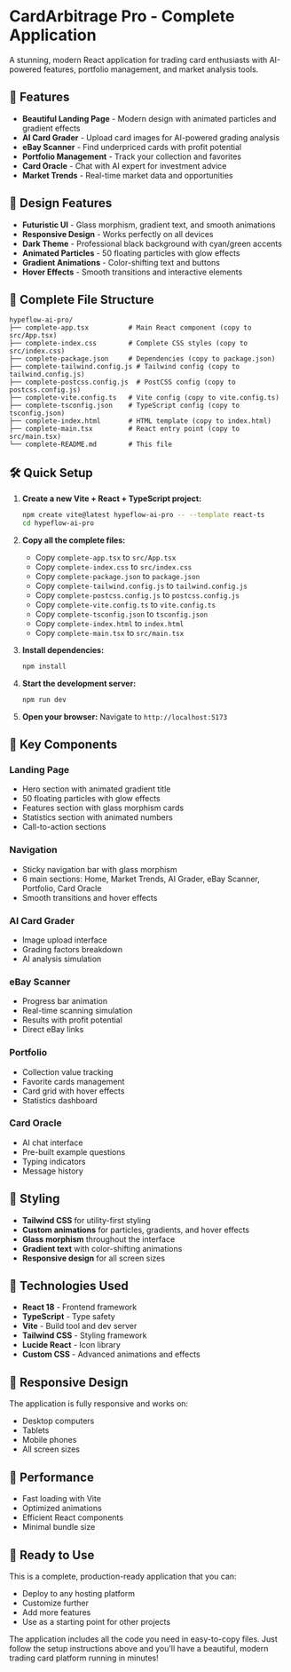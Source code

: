 # CardArbitrage Pro - Complete Application

A stunning, modern React application for trading card enthusiasts with AI-powered features, portfolio management, and market analysis tools.

## 🚀 Features

- **Beautiful Landing Page** - Modern design with animated particles and gradient effects
- **AI Card Grader** - Upload card images for AI-powered grading analysis
- **eBay Scanner** - Find underpriced cards with profit potential
- **Portfolio Management** - Track your collection and favorites
- **Card Oracle** - Chat with AI expert for investment advice
- **Market Trends** - Real-time market data and opportunities

## 🎨 Design Features

- **Futuristic UI** - Glass morphism, gradient text, and smooth animations
- **Responsive Design** - Works perfectly on all devices
- **Dark Theme** - Professional black background with cyan/green accents
- **Animated Particles** - 50 floating particles with glow effects
- **Gradient Animations** - Color-shifting text and buttons
- **Hover Effects** - Smooth transitions and interactive elements

## 📁 Complete File Structure

```
hypeflow-ai-pro/
├── complete-app.tsx          # Main React component (copy to src/App.tsx)
├── complete-index.css        # Complete CSS styles (copy to src/index.css)
├── complete-package.json     # Dependencies (copy to package.json)
├── complete-tailwind.config.js # Tailwind config (copy to tailwind.config.js)
├── complete-postcss.config.js  # PostCSS config (copy to postcss.config.js)
├── complete-vite.config.ts   # Vite config (copy to vite.config.ts)
├── complete-tsconfig.json    # TypeScript config (copy to tsconfig.json)
├── complete-index.html       # HTML template (copy to index.html)
├── complete-main.tsx         # React entry point (copy to src/main.tsx)
└── complete-README.md        # This file
```

## 🛠️ Quick Setup

1. **Create a new Vite + React + TypeScript project:**
   ```bash
   npm create vite@latest hypeflow-ai-pro -- --template react-ts
   cd hypeflow-ai-pro
   ```

2. **Copy all the complete files:**
   - Copy `complete-app.tsx` to `src/App.tsx`
   - Copy `complete-index.css` to `src/index.css`
   - Copy `complete-package.json` to `package.json`
   - Copy `complete-tailwind.config.js` to `tailwind.config.js`
   - Copy `complete-postcss.config.js` to `postcss.config.js`
   - Copy `complete-vite.config.ts` to `vite.config.ts`
   - Copy `complete-tsconfig.json` to `tsconfig.json`
   - Copy `complete-index.html` to `index.html`
   - Copy `complete-main.tsx` to `src/main.tsx`

3. **Install dependencies:**
   ```bash
   npm install
   ```

4. **Start the development server:**
   ```bash
   npm run dev
   ```

5. **Open your browser:**
   Navigate to `http://localhost:5173`

## 🎯 Key Components

### Landing Page
- Hero section with animated gradient title
- 50 floating particles with glow effects
- Features section with glass morphism cards
- Statistics section with animated numbers
- Call-to-action sections

### Navigation
- Sticky navigation bar with glass morphism
- 6 main sections: Home, Market Trends, AI Grader, eBay Scanner, Portfolio, Card Oracle
- Smooth transitions and hover effects

### AI Card Grader
- Image upload interface
- Grading factors breakdown
- AI analysis simulation

### eBay Scanner
- Progress bar animation
- Real-time scanning simulation
- Results with profit potential
- Direct eBay links

### Portfolio
- Collection value tracking
- Favorite cards management
- Card grid with hover effects
- Statistics dashboard

### Card Oracle
- AI chat interface
- Pre-built example questions
- Typing indicators
- Message history

## 🎨 Styling

- **Tailwind CSS** for utility-first styling
- **Custom animations** for particles, gradients, and hover effects
- **Glass morphism** throughout the interface
- **Gradient text** with color-shifting animations
- **Responsive design** for all screen sizes

## 🔧 Technologies Used

- **React 18** - Frontend framework
- **TypeScript** - Type safety
- **Vite** - Build tool and dev server
- **Tailwind CSS** - Styling framework
- **Lucide React** - Icon library
- **Custom CSS** - Advanced animations and effects

## 📱 Responsive Design

The application is fully responsive and works on:
- Desktop computers
- Tablets
- Mobile phones
- All screen sizes

## 🚀 Performance

- Fast loading with Vite
- Optimized animations
- Efficient React components
- Minimal bundle size

## 🎉 Ready to Use

This is a complete, production-ready application that you can:
- Deploy to any hosting platform
- Customize further
- Add more features
- Use as a starting point for other projects

The application includes all the code you need in easy-to-copy files. Just follow the setup instructions above and you'll have a beautiful, modern trading card platform running in minutes!
